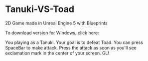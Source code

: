 # Tanuki-VS-Toad
2D Game made in Unreal Engine 5 with Blueprints

To download version for Windows, click here: 

You playing as a Tanuki. Your goal is to defeat Toad. You can press SpaceBar to make attack. Press the attack as soon as you'll see exclamation mark in the center of your screen. GL!
